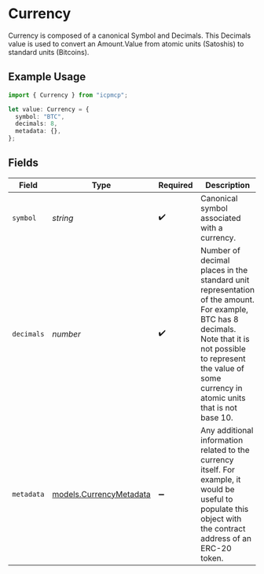 # Currency

Currency is composed of a canonical Symbol and Decimals. This Decimals value is used to convert an Amount.Value from atomic units (Satoshis) to standard units (Bitcoins).

## Example Usage

```typescript
import { Currency } from "icpmcp";

let value: Currency = {
  symbol: "BTC",
  decimals: 8,
  metadata: {},
};
```

## Fields

| Field                                                                                                                                                                                                                  | Type                                                                                                                                                                                                                   | Required                                                                                                                                                                                                               | Description                                                                                                                                                                                                            | Example                                                                                                                                                                                                                |
| ---------------------------------------------------------------------------------------------------------------------------------------------------------------------------------------------------------------------- | ---------------------------------------------------------------------------------------------------------------------------------------------------------------------------------------------------------------------- | ---------------------------------------------------------------------------------------------------------------------------------------------------------------------------------------------------------------------- | ---------------------------------------------------------------------------------------------------------------------------------------------------------------------------------------------------------------------- | ---------------------------------------------------------------------------------------------------------------------------------------------------------------------------------------------------------------------- |
| `symbol`                                                                                                                                                                                                               | *string*                                                                                                                                                                                                               | :heavy_check_mark:                                                                                                                                                                                                     | Canonical symbol associated with a currency.                                                                                                                                                                           | BTC                                                                                                                                                                                                                    |
| `decimals`                                                                                                                                                                                                             | *number*                                                                                                                                                                                                               | :heavy_check_mark:                                                                                                                                                                                                     | Number of decimal places in the standard unit representation of the amount. For example, BTC has 8 decimals. Note that it is not possible to represent the value of some currency in atomic units that is not base 10. | 8                                                                                                                                                                                                                      |
| `metadata`                                                                                                                                                                                                             | [models.CurrencyMetadata](../models/currencymetadata.md)                                                                                                                                                               | :heavy_minus_sign:                                                                                                                                                                                                     | Any additional information related to the currency itself. For example, it would be useful to populate this object with the contract address of an ERC-20 token.                                                       | {<br/>"Issuer": "Satoshi"<br/>}                                                                                                                                                                                        |